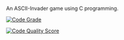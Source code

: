 An ASCII-Invader game using C programming.


[![Code Grade](https://www.code-inspector.com/project/24680/score/svg)](https://www.code-inspector.com/project/24680/status/svg)

[![Code Quality Score](https://www.code-inspector.com/project/24680/status/svg)](https://frontend.code-inspector.com/project/24680/dashboard)




